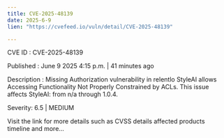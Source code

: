 ```yaml
---
title: CVE-2025-48139
date: 2025-6-9
lien: "https://cvefeed.io/vuln/detail/CVE-2025-48139"

---
```


CVE ID : CVE-2025-48139

Published :  June 9
2025
4:15 p.m. | 41 minutes ago

Description : Missing Authorization vulnerability in relentlo StyleAI allows Accessing Functionality Not Properly Constrained by ACLs. This issue affects StyleAI: from n/a through 1.0.4.

Severity: 6.5 | MEDIUM

Visit the link for more details
such as CVSS details
affected products
timeline
and more...

